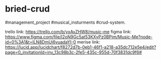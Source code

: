 # bried-crud

#management_project #musical_insturments #crud-system.

trello link: https://trello.com/b/yxAvZHW8/music-me
figma link: https://www.figma.com/file/I2oN9Gc5at53KXyPz0BPim/Music-Me?node-id=0%3A1&t=ILN8DmUi6vuadaYI-0
merise link: https://lucid.app/lucidchart/f8272d7b-0eb1-46f1-a218-a35dc712e5e4/edit?page=0_invitationId=inv_13c98b3c-2fe5-435c-955d-70f3831dc9f6#
